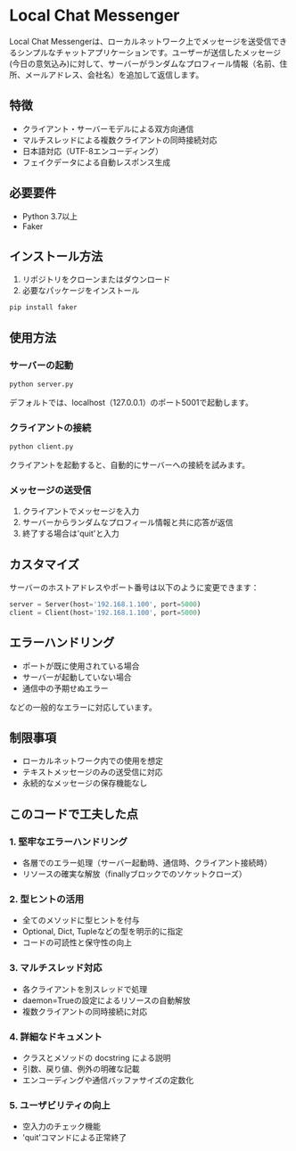 # Local Chat Messenger

Local Chat Messengerは、ローカルネットワーク上でメッセージを送受信できるシンプルなチャットアプリケーションです。ユーザーが送信したメッセージ(今日の意気込み)に対して、サーバーがランダムなプロフィール情報（名前、住所、メールアドレス、会社名）を追加して返信します。

## 特徴

- クライアント・サーバーモデルによる双方向通信
- マルチスレッドによる複数クライアントの同時接続対応
- 日本語対応（UTF-8エンコーディング）
- フェイクデータによる自動レスポンス生成

## 必要要件

- Python 3.7以上
- Faker

## インストール方法

1. リポジトリをクローンまたはダウンロード
2. 必要なパッケージをインストール
```bash
pip install faker
```

## 使用方法

### サーバーの起動

```bash
python server.py
```

デフォルトでは、localhost（127.0.0.1）のポート5001で起動します。

### クライアントの接続

```bash
python client.py
```

クライアントを起動すると、自動的にサーバーへの接続を試みます。

### メッセージの送受信

1. クライアントでメッセージを入力
2. サーバーからランダムなプロフィール情報と共に応答が返信
3. 終了する場合は'quit'と入力

## カスタマイズ

サーバーのホストアドレスやポート番号は以下のように変更できます：

```python
server = Server(host='192.168.1.100', port=5000)
client = Client(host='192.168.1.100', port=5000)
```

## エラーハンドリング

- ポートが既に使用されている場合
- サーバーが起動していない場合
- 通信中の予期せぬエラー

などの一般的なエラーに対応しています。

## 制限事項

- ローカルネットワーク内での使用を想定
- テキストメッセージのみの送受信に対応
- 永続的なメッセージの保存機能なし

## このコードで工夫した点

### 1. 堅牢なエラーハンドリング
- 各層でのエラー処理（サーバー起動時、通信時、クライアント接続時）
- リソースの確実な解放（finallyブロックでのソケットクローズ）

### 2. 型ヒントの活用
- 全てのメソッドに型ヒントを付与
- Optional, Dict, Tupleなどの型を明示的に指定
- コードの可読性と保守性の向上

### 3. マルチスレッド対応
- 各クライアントを別スレッドで処理
- daemon=Trueの設定によるリソースの自動解放
- 複数クライアントの同時接続に対応

### 4. 詳細なドキュメント
- クラスとメソッドの docstring による説明
- 引数、戻り値、例外の明確な記載
- エンコーディングや通信バッファサイズの定数化

### 5. ユーザビリティの向上
- 空入力のチェック機能
- 'quit'コマンドによる正常終了